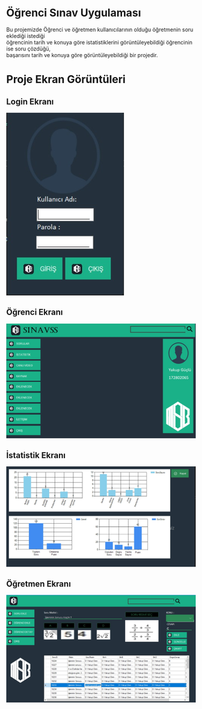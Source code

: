 # Öğrenci Sınav Uygulaması
    
  <p>Bu projemizde Öğrenci ve öğretmen kullanıcılarının olduğu öğretmenin soru eklediği istediği <br>öğrencinin tarih ve 
     konuya göre istatistiklerini görüntüleyebildiği öğrencinin ise soru çözdüğü,<br>başarısını tarih ve konuya göre görüntüleyebildiği      bir projedir.
    
# Proje Ekran Görüntüleri

##      Login Ekranı
     
  <img src="https://github.com/yakupguclu/StudentExamApp/blob/master/Sorular/login.jpg">
  
##      Öğrenci Ekranı
     
  <img src="https://github.com/yakupguclu/StudentExamApp/blob/master/Sorular/anaform.jpg">
  
  ##      İstatistik Ekranı
     
  <img src="https://github.com/yakupguclu/StudentExamApp/blob/master/Sorular/istatistik.jpg">
  
  ##      Öğretmen Ekranı
     
  <img src="https://github.com/yakupguclu/StudentExamApp/blob/master/Sorular/ogretmenpanel.jpg">


